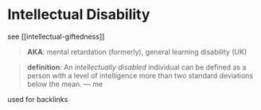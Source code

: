 # Intellectual Disability

see [[intellectual-giftedness]]

> **AKA**: mental retardation (formerly), general learning disability (UK)

> **definition**: An _intellectually disabled_ individual can be defined as a person with a level of intelligence more than two standard deviations below the mean. &mdash; me

used for backlinks
